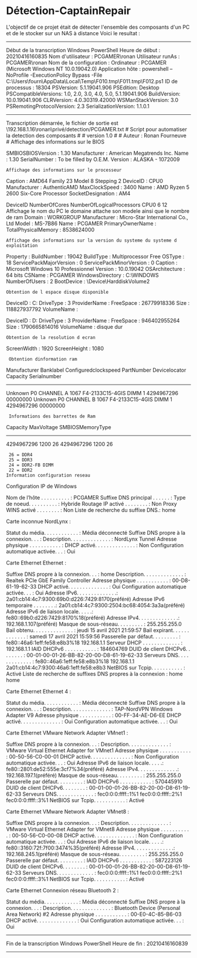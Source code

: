 # Détection-CaptainRepair

L'objectif de ce projet était de détecter l'ensemble des composants d'un PC et de le stocker sur un NAS à distance
Voici le resultat : 
**********************
Début de la transcription Windows PowerShell
Heure de début : 20210416160835
Nom d'utilisateur : PCGAMER\ronan
Utilisateur runAs :  PCGAMER\ronan
Nom de la configuration : 
Ordinateur : PCGAMER (Microsoft Windows NT 10.0.19042.0)
Application hôte : powershell –NoProfile -ExecutionPolicy Bypass -File C:\Users\fourn\AppData\Local\Temp\F010.tmp\F011.tmp\F012.ps1
ID de processus : 18304
PSVersion: 5.1.19041.906
PSEdition: Desktop
PSCompatibleVersions: 1.0, 2.0, 3.0, 4.0, 5.0, 5.1.19041.906
BuildVersion: 10.0.19041.906
CLRVersion: 4.0.30319.42000
WSManStackVersion: 3.0
PSRemotingProtocolVersion: 2.3
SerializationVersion: 1.1.0.1
**********************
Transcription démarrée, le fichier de sortie est \\192.168.1.16\ronan\privé/detection/PCGAMER.txt
    # Script pour automatiser la detection des composants #
    # version 1.0 #
    # Auteur : Ronan Fourneuve #
    Affichage des informations sur le BIOS


SMBIOSBIOSVersion : 1.30
Manufacturer      : American Megatrends Inc.
Name              : 1.30
SerialNumber      : To be filled by O.E.M.
Version           : ALASKA - 1072009

    Affichage des informations sur le processeur
Caption           : AMD64 Family 23 Model 8 Stepping 2
DeviceID          : CPU0
Manufacturer      : AuthenticAMD
MaxClockSpeed     : 3400
Name              : AMD Ryzen 5 2600 Six-Core Processor
SocketDesignation : AM4

DeviceID  NumberOfCores  NumberOfLogicalProcessors
CPU0      6              12
    Affichage le nom du PC le domaine attache son modele ainsi que le nombre de ram
Domain              : WORKGROUP
Manufacturer        : Micro-Star International Co., Ltd
Model               : MS-7B86
Name                : PCGAMER
PrimaryOwnerName    :
TotalPhysicalMemory : 8538624000

    Affichage des informations sur la version du systeme du systeme d exploitation
Property                :
BuildNumber             : 19042
BuildType               : Multiprocessor Free
OSType                  : 18
ServicePackMajorVersion : 0
ServicePackMinorVersion : 0
Caption                 : Microsoft Windows 10 Professionnel
Version                 : 10.0.19042
OSArchitecture          : 64 bits
CSName                  : PCGAMER
WindowsDirectory        : C:\WINDOWS
NumberOfUsers           : 2
BootDevice              : \Device\HarddiskVolume2

    Obtention de l espace disque disponible
DeviceID     : C:
DriveType    : 3
ProviderName :
FreeSpace    : 26779918336
Size         : 118827937792
VolumeName   :

DeviceID     : D:
DriveType    : 3
ProviderName :
FreeSpace    : 946402955264
Size         : 1790665814016
VolumeName   : disque dur

    Obtention de la resolution d ecran
ScreenWidth  : 1920
ScreenHeight : 1080

     Obtention dinformation ram



Manufacturer Banklabel    Configuredclockspeed PartNumber      Devicelocator   Capacity Serialnumber
------------ ---------    -------------------- ----------      -------------   -------- ------------
Unknown      P0 CHANNEL A                 1067 F4-2133C15-4GIS DIMM 1        4294967296 00000000
Unknown      P0 CHANNEL B                 1067 F4-2133C15-4GIS DIMM 1        4294967296 00000000


     Informations des barrettes de Ram

  Capacity MaxVoltage SMBIOSMemoryType
  -------- ---------- ----------------
4294967296       1200               26
4294967296       1200               26


     26 = DDR4
     25 = DDR3
     24 = DDR2-FB DIMM
     22 = DDR2
    Information configuration reseau

Configuration IP de Windows

   Nom de l’hôte . . . . . . . . . . : PCGAMER
   Suffixe DNS principal . . . . . . :
   Type de noeud. . . . . . . . . .  : Hybride
   Routage IP activé . . . . . . . . : Non
   Proxy WINS activé . . . . . . . . : Non
   Liste de recherche du suffixe DNS.: home

Carte inconnue NordLynx :

   Statut du média. . . . . . . . . . . . : Média déconnecté
   Suffixe DNS propre à la connexion. . . :
   Description. . . . . . . . . . . . . . : NordLynx Tunnel
   Adresse physique . . . . . . . . . . . :
   DHCP activé. . . . . . . . . . . . . . : Non
   Configuration automatique activée. . . : Oui

Carte Ethernet Ethernet :

   Suffixe DNS propre à la connexion. . . : home
   Description. . . . . . . . . . . . . . : Realtek PCIe GbE Family Controller
   Adresse physique . . . . . . . . . . . : 00-D8-61-19-62-33
   DHCP activé. . . . . . . . . . . . . . : Oui
   Configuration automatique activée. . . : Oui
   Adresse IPv6. . . . . . . . . . . . . .: 2a01:cb14:4c7:9300:69b0:d226:7429:8170(préféré)
   Adresse IPv6 temporaire . . . . . . . .: 2a01:cb14:4c7:9300:2504:bc68:4054:3a3a(préféré)
   Adresse IPv6 de liaison locale. . . . .: fe80::69b0:d226:7429:8170%18(préféré)
   Adresse IPv4. . . . . . . . . . . . . .: 192.168.1.107(préféré)
   Masque de sous-réseau. . . . . . . . . : 255.255.255.0
   Bail obtenu. . . . . . . . . . . . . . : jeudi 15 avril 2021 21:59:57
   Bail expirant. . . . . . . . . . . . . : samedi 17 avril 2021 15:59:56
   Passerelle par défaut. . . . . . . . . : fe80::46a6:1eff:fe58:e8b3%18
                                       192.168.1.1
   Serveur DHCP . . . . . . . . . . . . . : 192.168.1.1
   IAID DHCPv6 . . . . . . . . . . . : 184604769
   DUID de client DHCPv6. . . . . . . . : 00-01-00-01-26-BB-82-20-00-D8-61-19-62-33
   Serveurs DNS. . .  . . . . . . . . . . : fe80::46a6:1eff:fe58:e8b3%18
                                       192.168.1.1
                                       2a01:cb14:4c7:9300:46a6:1eff:fe58:e8b3
   NetBIOS sur Tcpip. . . . . . . . . . . : Activé
   Liste de recherche de suffixes DNS propres à la connexion :
                                       home
                                       home

Carte Ethernet Ethernet 4 :

   Statut du média. . . . . . . . . . . . : Média déconnecté
   Suffixe DNS propre à la connexion. . . :
   Description. . . . . . . . . . . . . . : TAP-NordVPN Windows Adapter V9
   Adresse physique . . . . . . . . . . . : 00-FF-34-AE-D6-EE
   DHCP activé. . . . . . . . . . . . . . : Oui
   Configuration automatique activée. . . : Oui

Carte Ethernet VMware Network Adapter VMnet1 :

   Suffixe DNS propre à la connexion. . . :
   Description. . . . . . . . . . . . . . : VMware Virtual Ethernet Adapter for VMnet1
   Adresse physique . . . . . . . . . . . : 00-50-56-C0-00-01
   DHCP activé. . . . . . . . . . . . . . : Non
   Configuration automatique activée. . . : Oui
   Adresse IPv6 de liaison locale. . . . .: fe80::2801:de52:555e:3cf7%34(préféré)
   Adresse IPv4. . . . . . . . . . . . . .: 192.168.197.1(préféré)
   Masque de sous-réseau. . . . . . . . . : 255.255.255.0
   Passerelle par défaut. . . . . . . . . :
   IAID DHCPv6 . . . . . . . . . . . : 570445910
   DUID de client DHCPv6. . . . . . . . : 00-01-00-01-26-BB-82-20-00-D8-61-19-62-33
   Serveurs DNS. . .  . . . . . . . . . . : fec0:0:0:ffff::1%1
                                       fec0:0:0:ffff::2%1
                                       fec0:0:0:ffff::3%1
   NetBIOS sur Tcpip. . . . . . . . . . . : Activé

Carte Ethernet VMware Network Adapter VMnet8 :

   Suffixe DNS propre à la connexion. . . :
   Description. . . . . . . . . . . . . . : VMware Virtual Ethernet Adapter for VMnet8
   Adresse physique . . . . . . . . . . . : 00-50-56-C0-00-08
   DHCP activé. . . . . . . . . . . . . . : Non
   Configuration automatique activée. . . : Oui
   Adresse IPv6 de liaison locale. . . . .: fe80::3160:72f:7f00:3474%35(préféré)
   Adresse IPv4. . . . . . . . . . . . . .: 192.168.245.1(préféré)
   Masque de sous-réseau. . . . . . . . . : 255.255.255.0
   Passerelle par défaut. . . . . . . . . :
   IAID DHCPv6 . . . . . . . . . . . : 587223126
   DUID de client DHCPv6. . . . . . . . : 00-01-00-01-26-BB-82-20-00-D8-61-19-62-33
   Serveurs DNS. . .  . . . . . . . . . . : fec0:0:0:ffff::1%1
                                       fec0:0:0:ffff::2%1
                                       fec0:0:0:ffff::3%1
   NetBIOS sur Tcpip. . . . . . . . . . . : Activé

Carte Ethernet Connexion réseau Bluetooth 2 :

   Statut du média. . . . . . . . . . . . : Média déconnecté
   Suffixe DNS propre à la connexion. . . :
   Description. . . . . . . . . . . . . . : Bluetooth Device (Personal Area Network) #2
   Adresse physique . . . . . . . . . . . : 00-E0-4C-85-B6-03
   DHCP activé. . . . . . . . . . . . . . : Oui
   Configuration automatique activée. . . : Oui
**********************
Fin de la transcription Windows PowerShell
Heure de fin : 20210416160839
**********************
